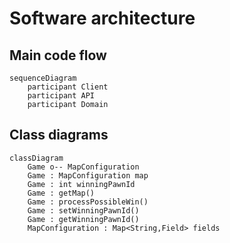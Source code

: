 # Software architecture

## Main code flow
```mermaid
sequenceDiagram
    participant Client
    participant API
    participant Domain
```

## Class diagrams

```mermaid
classDiagram
	Game o-- MapConfiguration
	Game : MapConfiguration map
	Game : int winningPawnId
	Game : getMap()
	Game : processPossibleWin()
	Game : setWinningPawnId()
	Game : getWinningPawnId()
	MapConfiguration : Map<String,Field> fields
```